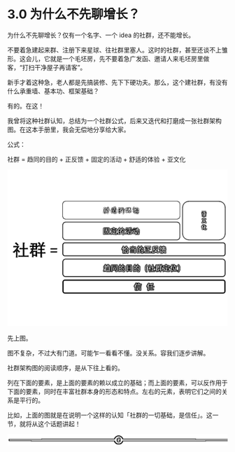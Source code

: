 # 3.0 为什么不先聊增长？

为什么不先聊增长？仅有一个名字、一个 idea 的社群，还不能增长。

不要着急建起来群、注册下来星球、往社群里塞人。这时的社群，甚至还谈不上雏形。这会儿，它就是一个毛坯房，先不要着急广发函、邀请人来毛坯房里做客，“打扫干净屋子再请客”。

新手才着这种急，老人都是先搞装修、先下下硬功夫。那么，这个建社群，有没有什么承重墙、基本功、框架基础？

有的。在这！

我曾将这种社群认知，总结为一个社群公式，后来又迭代和打磨成一张社群架构图。在这本手册里，我会无偿地分享给大家。

公式：

社群 = 趋同的目的 + 正反馈 + 固定的活动 + 舒适的体验 + 亚文化

![](img/720523dce06261f0ac43a1e726dc0472.png)

先上图。

图不复杂，不过大有门道。可能乍一看看不懂。没关系。容我们逐步讲解。

社群架构图的阅读顺序，是从下往上看的。

列在下面的要素，是上面的要素的赖以成立的基础；而上面的要素，可以反作用于下面的要素，同时在丰富社群本身的形态和特点。左右的元素，表明它们之间的关系是平行的。

比如，上面的图就是在说明一个这样的认知「社群的一切基础，是信任」。这一节，就将从这个话题讲起！

![](img/08b409e548d8d310a42e1b70226b77ec.png)